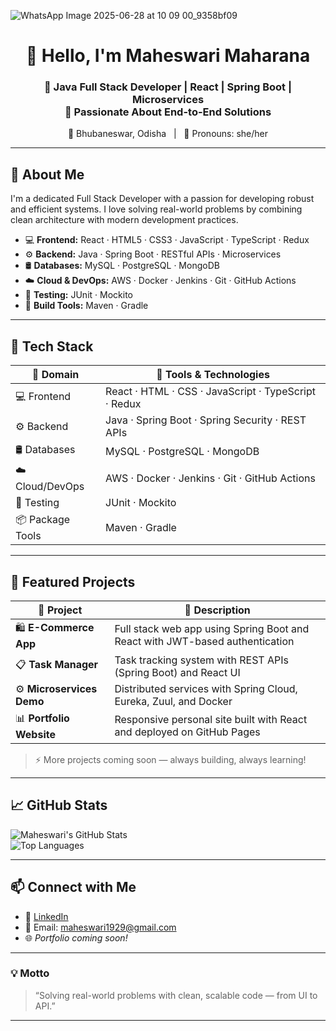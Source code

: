 
![WhatsApp Image 2025-06-28 at 10 09 00_9358bf09](https://github.com/user-attachments/assets/b1ff5ebd-a960-40f6-80c8-730f2ced063d)


<p align="center">
  <h1 align="center">👋 Hello, I'm <strong>Maheswari Maharana</strong></h1>
  <h3 align="center">
    🚀 Java Full Stack Developer | React | Spring Boot | Microservices <br/>
    🎯 Passionate About End-to-End Solutions
  </h3>
</p>

<p align="center">
  📍 Bhubaneswar, Odisha &nbsp; | &nbsp; 💬 Pronouns: she/her
</p>

---

## 🧠 About Me

I'm a dedicated Full Stack Developer with a passion for developing robust and efficient systems. I love solving real-world problems by combining clean architecture with modern development practices.

- 💻 **Frontend:** React · HTML5 · CSS3 · JavaScript · TypeScript · Redux  
- ⚙️ **Backend:** Java · Spring Boot · RESTful APIs · Microservices  
- 🛢️ **Databases:** MySQL · PostgreSQL · MongoDB  
- ☁️ **Cloud & DevOps:** AWS · Docker · Jenkins · Git · GitHub Actions  
- 🧪 **Testing:** JUnit · Mockito  
- 🧰 **Build Tools:** Maven · Gradle  

---

## 🧰 Tech Stack

| 🌟 Domain         | 🔧 Tools & Technologies                                           |
|-------------------|------------------------------------------------------------------|
| 💻 Frontend        | React · HTML · CSS · JavaScript · TypeScript · Redux            |
| ⚙️ Backend         | Java · Spring Boot · Spring Security · REST APIs                |
| 🛢️ Databases       | MySQL · PostgreSQL · MongoDB                                     |
| ☁️ Cloud/DevOps    | AWS · Docker · Jenkins · Git · GitHub Actions                    |
| 🧪 Testing         | JUnit · Mockito                                                  |
| 📦 Package Tools   | Maven · Gradle                                                   |

---

## 🚀 Featured Projects

| 📂 Project                   | 📝 Description                                                                 |
|-----------------------------|------------------------------------------------------------------------------|
| 🛍️ **E-Commerce App**       | Full stack web app using Spring Boot and React with JWT-based authentication |
| 📋 **Task Manager**         | Task tracking system with REST APIs (Spring Boot) and React UI               |
| ⚙️ **Microservices Demo**   | Distributed services with Spring Cloud, Eureka, Zuul, and Docker             |
| 📊 **Portfolio Website**    | Responsive personal site built with React and deployed on GitHub Pages       |

> ⚡ More projects coming soon — always building, always learning!

---

## 📈 GitHub Stats

![Maheswari's GitHub Stats](https://github-readme-stats.vercel.app/api?username=maheswari1929&show_icons=true&theme=radical&hide_border=true)  
![Top Languages](https://github-readme-stats.vercel.app/api/top-langs/?username=maheswari1929&layout=compact&theme=radical&hide_border=true)

---

## 📫 Connect with Me

- 💼 [LinkedIn](https://linkedin.com/in/maheswari-am)
- 📧 Email: maheswari1929@gmail.com  
- 🌐 *Portfolio coming soon!*

---

### 💡 Motto

> “Solving real-world problems with clean, scalable code — from UI to API.”

---

